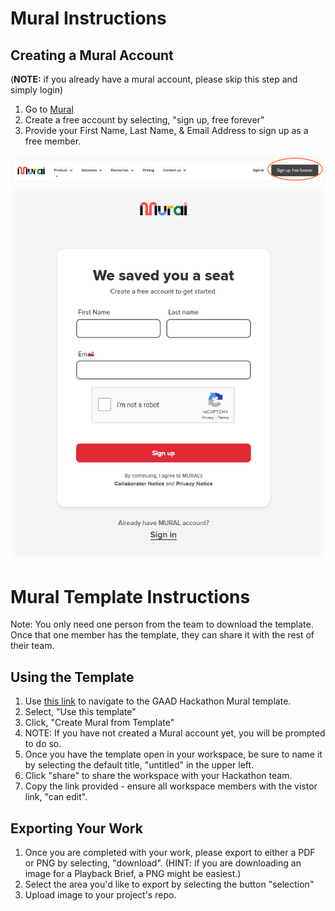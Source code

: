 # Mural Instructions 

## Creating a Mural Account 
(**NOTE:** if you already have a mural account, please skip this step and simply login)
1. Go to [Mural](mural.co) 
2. Create a free account by selecting, "sign up, free forever"
3. Provide your First Name, Last Name, & Email Address to sign up as a free member. 

![sign up](./images/mural-instructions-sign-up.png)
![register](./images/mural-instructions-register.png)


# Mural Template Instructions

Note: You only need one person from the team to download the template. Once that one member has the template, they can share it with the rest of their team. 

## Using the Template
1. Use [this link](mural.co) to navigate to the GAAD Hackathon Mural template.
2. Select, "Use this template" ![]()
3. Click, "Create Mural from Template"
4. NOTE: If you have not created a Mural account yet, you will be prompted to do so. ![]()
5. Once you have the template open in your workspace, be sure to name it by selecting the default title, "untitled" in the upper left. ![]()
6. Click "share" to share the workspace with your Hackathon team.![]()
7. Copy the link provided - ensure all workspace members with the vistor link, "can edit". ![]()


## Exporting Your Work
1. Once you are completed with your work, please export to either a PDF or PNG by selecting, "download". (HINT: if you are downloading an image for a Playback Brief, a PNG might be easiest.) ![]()
2. Select the area you'd like to export by selecting the button "selection" ![]()
3. Upload image to your project's repo. 
